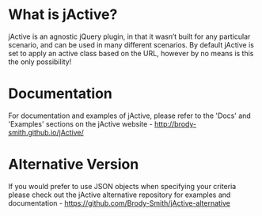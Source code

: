 # What is jActive?
jActive is an agnostic jQuery plugin, in that it wasn’t built for any particular scenario, and can be used in many different scenarios. By default jActive is set to apply an active class based on the URL, however by no means is this the only possibility!

# Documentation
For documentation and examples of jActive, please refer to the 'Docs' and 'Examples' sections on the jActive website - http://brody-smith.github.io/jActive/

# Alternative Version
If you would prefer to use JSON objects when specifying your criteria please check out the jActive alternative repository for examples and documentation - https://github.com/Brody-Smith/jActive-alternative
